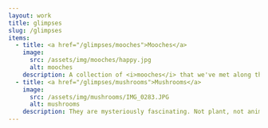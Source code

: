 ```yaml
---
layout: work
title: glimpses
slug: /glimpses
items:
  - title: <a href="/glimpses/mooches">Mooches</a>
    image:
      src: /assets/img/mooches/happy.jpg
      alt: mooches
    description: A collection of <i>mooches</i> that we've met along the way.
  - title: <a href="/glimpses/mushrooms">Mushrooms</a>
    image:
      src: /assets/img/mushrooms/IMG_0283.JPG
      alt: mushrooms
    description: They are mysteriously fascinating. Not plant, not animal. Somewhere in between?
---
```

<br />
